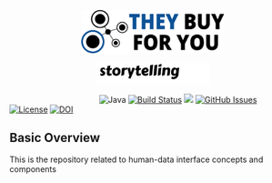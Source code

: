 <p align="center"><img width=50% src="https://github.com/TBFY/general/blob/master/figures/tbfy-logo.png"></p>
<p align="center"><img width=40% src="https://github.com/TBFY/storytelling/blob/master/logo.png"></p>

&nbsp;&nbsp;&nbsp;&nbsp;&nbsp;&nbsp;&nbsp;&nbsp;&nbsp;&nbsp;&nbsp;&nbsp;&nbsp;&nbsp;&nbsp;&nbsp;&nbsp;&nbsp;&nbsp;&nbsp;&nbsp;&nbsp;&nbsp;&nbsp;&nbsp;&nbsp;&nbsp;&nbsp;&nbsp;&nbsp;&nbsp;&nbsp;&nbsp;&nbsp;&nbsp;&nbsp;&nbsp;&nbsp;&nbsp;
![Java](https://img.shields.io/badge/java-v1.8+-blue.svg)
[![Build Status](https://travis-ci.org/TBFY/storytelling.svg?branch=master)](https://travis-ci.org/TBFY/storytelling)
[![](https://jitpack.io/v/TBFY/storytelling.svg)](https://jitpack.io/#TBFY/storytelling)
[![GitHub Issues](https://img.shields.io/github/issues/TBFY/storytelling.svg)](https://github.com/TBFY/storytelling/issues)
[![License](https://img.shields.io/badge/license-Apache2.0-blue.svg)](https://opensource.org/licenses/Apache-2.0)
[![DOI](https://zenodo.org/badge/124372686.svg)](https://zenodo.org/badge/latestdoi/124372686)

## Basic Overview

This is the repository related to human-data interface concepts and components
